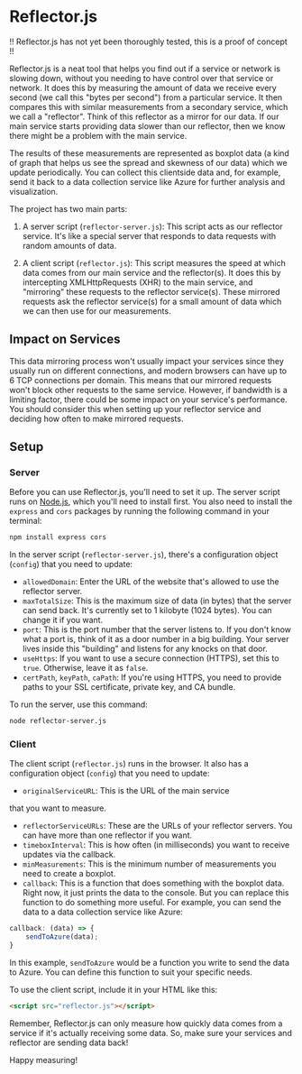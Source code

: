 # Reflector.js

!! Reflector.js has not yet been thoroughly tested, this is a proof of concept !!

Reflector.js is a neat tool that helps you find out if a service or network is slowing down, without you needing to have control over that service or network. It does this by measuring the amount of data we receive every second (we call this "bytes per second") from a particular service. It then compares this with similar measurements from a secondary service, which we call a "reflector". Think of this reflector as a mirror for our data. If our main service starts providing data slower than our reflector, then we know there might be a problem with the main service.

The results of these measurements are represented as boxplot data (a kind of graph that helps us see the spread and skewness of our data) which we update periodically. You can collect this clientside data and, for example, send it back to a data collection service like Azure for further analysis and visualization.

The project has two main parts:

1. A server script (`reflector-server.js`): This script acts as our reflector service. It's like a special server that responds to data requests with random amounts of data.

2. A client script (`reflector.js`): This script measures the speed at which data comes from our main service and the reflector(s). It does this by intercepting XMLHttpRequests (XHR) to the main service, and "mirroring" these requests to the reflector service(s). These mirrored requests ask the reflector service(s) for a small amount of data which we can then use for our measurements.

## Impact on Services

This data mirroring process won't usually impact your services since they usually run on different connections, and modern browsers can have up to 6 TCP connections per domain. This means that our mirrored requests won't block other requests to the same service. However, if bandwidth is a limiting factor, there could be some impact on your service's performance. You should consider this when setting up your reflector service and deciding how often to make mirrored requests.

## Setup

### Server

Before you can use Reflector.js, you'll need to set it up. The server script runs on [Node.js](https://nodejs.org/), which you'll need to install first. You also need to install the `express` and `cors` packages by running the following command in your terminal:

```bash
npm install express cors
```

In the server script (`reflector-server.js`), there's a configuration object (`config`) that you need to update:

- `allowedDomain`: Enter the URL of the website that's allowed to use the reflector server. 
- `maxTotalSize`: This is the maximum size of data (in bytes) that the server can send back. It's currently set to 1 kilobyte (1024 bytes). You can change it if you want.
- `port`: This is the port number that the server listens to. If you don't know what a port is, think of it as a door number in a big building. Your server lives inside this "building" and listens for any knocks on that door.
- `useHttps`: If you want to use a secure connection (HTTPS), set this to `true`. Otherwise, leave it as `false`.
- `certPath`, `keyPath`, `caPath`: If you're using HTTPS, you need to provide paths to your SSL certificate, private key, and CA bundle.

To run the server, use this command:

```bash
node reflector-server.js
```

### Client

The client script (`reflector.js`) runs in the browser. It also has a configuration object (`config`) that you need to update:

- `originalServiceURL`: This is the URL of the main service

 that you want to measure.
- `reflectorServiceURLs`: These are the URLs of your reflector servers. You can have more than one reflector if you want.
- `timeboxInterval`: This is how often (in milliseconds) you want to receive updates via the callback.
- `minMeasurements`: This is the minimum number of measurements you need to create a boxplot.
- `callback`: This is a function that does something with the boxplot data. Right now, it just prints the data to the console. But you can replace this function to do something more useful. For example, you can send the data to a data collection service like Azure:

```javascript
callback: (data) => {
    sendToAzure(data);
}
```

In this example, `sendToAzure` would be a function you write to send the data to Azure. You can define this function to suit your specific needs.

To use the client script, include it in your HTML like this:

```html
<script src="reflector.js"></script>
```

Remember, Reflector.js can only measure how quickly data comes from a service if it's actually receiving some data. So, make sure your services and reflector are sending data back!

Happy measuring!
